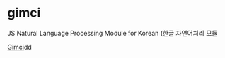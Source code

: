 # gimci
JS Natural Language Processing Module for Korean (한글 자연어처리 모듈

[Gimci](https://gimci.github.io/)dd
